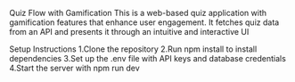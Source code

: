 Quiz Flow with Gamification
This is a web-based quiz application with gamification features that enhance user engagement. It fetches quiz data from an API and presents it through an intuitive and interactive UI

Setup Instructions
1.Clone the repository
2.Run npm install to install dependencies
3.Set up the .env file with API keys and database credentials
4.Start the server with npm run dev
